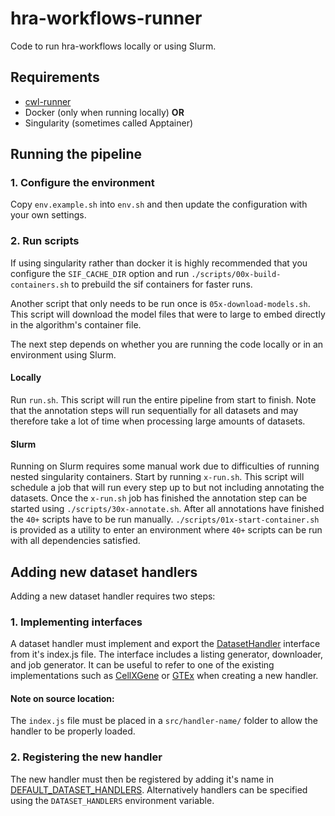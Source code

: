 # hra-workflows-runner
Code to run hra-workflows locally or using Slurm.

## Requirements
- [cwl-runner](https://github.com/common-workflow-language/cwltool)
- Docker (only when running locally) **OR**
- Singularity (sometimes called Apptainer)

## Running the pipeline

### 1. Configure the environment
Copy `env.example.sh` into `env.sh` and then update the configuration with your own settings.

### 2. Run scripts
If using singularity rather than docker it is highly recommended that you configure the `SIF_CACHE_DIR` option and run `./scripts/00x-build-containers.sh` to prebuild the sif containers for faster runs.

Another script that only needs to be run once is `05x-download-models.sh`. This script will download the model files that were to large to embed directly in the algorithm's container file.

The next step depends on whether you are running the code locally or in an environment using Slurm.

#### Locally
Run `run.sh`. This script will run the entire pipeline from start to finish. Note that the annotation steps will run sequentially for all datasets and may therefore take a lot of time when processing large amounts of datasets.

#### Slurm
Running on Slurm requires some manual work due to difficulties of running nested singularity containers. Start by running `x-run.sh`. This script will schedule a job that will run every step up to but not including annotating the datasets. Once the `x-run.sh` job has finished the annotation step can be started using `./scripts/30x-annotate.sh`. After all annotations have finished the `40+` scripts have to be run manually. `./scripts/01x-start-container.sh` is provided as a utility to enter an environment where `40+` scripts can be run with all dependencies satisfied.

## Adding new dataset handlers
Adding a new dataset handler requires two steps:

### 1. Implementing interfaces
A dataset handler must implement and export the [DatasetHandler](./src/util/handler.js) interface from it's index.js file. The interface includes a listing generator, downloader, and job generator. It can be useful to refer to one of the existing implementations such as [CellXGene](./src/cellxgene/index.js) or [GTEx](./src/gtex/index.js) when creating a new handler.

#### Note on source location:
The `index.js` file must be placed in a `src/handler-name/` folder to allow the handler to be properly loaded.

### 2. Registering the new handler
The new handler must then be registered by adding it's name in [DEFAULT_DATASET_HANDLERS](./src/util/constants.js). Alternatively handlers can be specified using the `DATASET_HANDLERS` environment variable.
